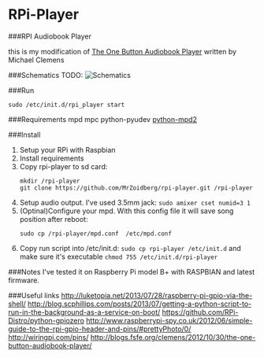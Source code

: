 RPi-Player
=========

###RPI Audiobook Player

this is my modification of [The One Button Audiobook Player](http://blogs.fsfe.org/clemens/2012/10/30/the-one-button-audiobook-player/) written by Michael Clemens

###Schematics
TODO:
![Schematics]()

###Run
```Shell
sudo /etc/init.d/rpi_player start
```

###Requirements
mpd
mpc
python-pyudev
[python-mpd2](https://github.com/Mic92/python-mpd2)

###Install
1. Setup your RPi with Raspbian
2. Install requirements
3. Copy rpi-player to sd card:
   ```Shell
   mkdir /rpi-player
   git clone https://github.com/MrZoidberg/rpi-player.git /rpi-player
   ```
4. Setup audio output. I've used 3.5mm jack: ```sudo amixer cset numid=3 1```
5. (Optinal)Configure your mpd. With this config file it will save song position after reboot:
   ```Shell
   sudo cp /rpi-player/mpd.conf  /etc/mpd.conf
   ```
6. Copy run script into /etc/init.d: ```sudo cp rpi-player /etc/init.d``` and
   make sure it's executable ```chmod 755 /etc/init.d/rpi-player```

###Notes
I've tested it on Raspberry Pi model B+ with RASPBIAN and latest firmware.

###Useful links
http://luketopia.net/2013/07/28/raspberry-pi-gpio-via-the-shell/
http://blog.scphillips.com/posts/2013/07/getting-a-python-script-to-run-in-the-background-as-a-service-on-boot/
https://github.com/RPi-Distro/python-gpiozero
http://www.raspberrypi-spy.co.uk/2012/06/simple-guide-to-the-rpi-gpio-header-and-pins/#prettyPhoto/0/
http://wiringpi.com/pins/
http://blogs.fsfe.org/clemens/2012/10/30/the-one-button-audiobook-player/

